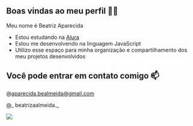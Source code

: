 ## Boas vindas ao meu perfil 💙💙
Meu nome é Beatriz Aparecida

- Estou estudando na [Alura](https:\\www.alura.com.br)
- Estou me desenvolvendo na linguagem JavaScript
- Utilizo esse espaço para minha organização e compartilhamento dos meu projetos desenvolvidos

## Você pode entrar em contato comigo 📫
@aparecida.bealmeida@gmail.com

@_ beatrizaalmeida._ 

![](https://media1.tenor.com/m/NfEGhy9EiWkAAAAC/jealous.gif)
